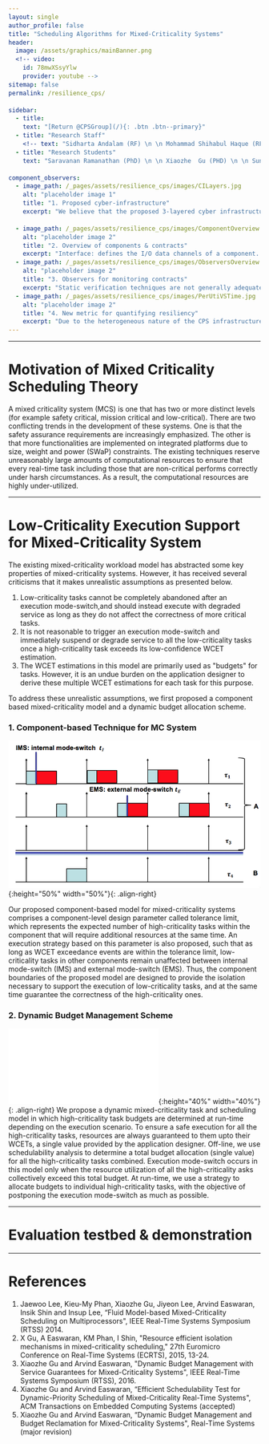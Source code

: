 ```yaml
---
layout: single
author_profile: false
title: "Scheduling Algorithms for Mixed-Criticality Systems"
header:
  image: /assets/graphics/mainBanner.png
  <!-- video:
    id: 78mwXSsyYlw
    provider: youtube -->
sitemap: false
permalink: /resilience_cps/

sidebar:
  - title:
    text: "[Return @CPSGroup](/){: .btn .btn--primary}"
  - title: "Research Staff"
    <!-- text: "Sidharta Andalam (RF) \n \n Mohammad Shihabul Haque (RF) \n \n Daniel Ng Jun Xian (RA)" -->
  - title: "Research Students"
    text: "Saravanan Ramanathan (PhD) \n \n Xiaozhe  Gu (PHD) \n \n Sundar Vijayakumar"
    
component_observers:
  - image_path: /_pages/assets/resilience_cps/images/CILayers.jpg
    alt: "placeholder image 1"
    title: "1. Proposed cyber-infrastructure"
    excerpt: "We believe that the proposed 3-layered cyber infrastructure with cross-layer communication is the first approach that tightly couples resiliency with the self-awareness attribute of Industry 4.0. The physical layer comprises physical components such as sensors, actuators, controllers and communication hardware. The platform layer embodies computational and communicational platforms such as operating systems and network managers. The application layer accommodates the software components which describe the behavior of an application. E.g., product sorting on an assembly line."
    
  - image_path: /_pages/assets/resilience_cps/images/ComponentOverview.jpg
    alt: "placeholder image 2"
    title: "2. Overview of components & contracts"
    excerpt: "Interface: defines the I/O data channels of a component. Data is consumed through input interface, processed by the component, and output data is produced. Each component has only one interface. Behaviors: It is possible to describe multiple behaviors of the component. Each behavior is associated with a QoS. At runtime, the resilience manager select the behavior of the component. Contracts: A contract specifies assumptions on the behavior of the environment & guarantees about the behavior of the component. At runtime, the resilience manager can switch between contracts to react to the disturbances in the system. Resilience manager: Detect faults (using Observers) and decides (control logic) how best to react (response strategy)."
  - image_path: /_pages/assets/resilience_cps/images/ObserversOverview.jpg
    alt: "placeholder image 2"
    title: "3. Observers for monitoring contracts"
    excerpt: "Static verification techniques are not generally adequate to validate whether or not the system meets the requirements (satisfies the contracts). This may be because some of the requirements can only be decided with the data available at runtime (e.g., a sensor producing invalid data). As an alternative, system requirements can be monitored at runtime using observers. In our approach, observers are expressed using computational models such as finite state machine, timed automaton or hybrid automata."
  - image_path: /_pages/assets/resilience_cps/images/PerUtiVSTime.jpg
    alt: "placeholder image 2"
    title: "4. New metric for quantifying resiliency"
    excerpt: "Due to the heterogeneous nature of the CPS infrastructure a multi-dimensional metric is required to quantitatively assess the resiliency of the system. The challenge is to develop a sensible abstraction across layers, while respecting the richness of the cyber-infrastructure. We discuss the abstractions that enable us to reason about the performance and resiliency of a system. The abstract metric involves (1) Availability, (2) Demand, (3) Utilisation, (4) Performance, and (5) Resilience."
---
```


******

# Motivation of  Mixed Criticality Scheduling Theory
A mixed criticality system (MCS) is one that has two or more distinct levels (for example safety critical, mission critical and low-critical). There are two conflicting trends in the development of these systems. One is that the safety assurance requirements are increasingly emphasized. The other is that more functionalities are implemented on integrated platforms due to size, weight and power (SWaP) constraints. The existing techniques  reserve unreasonably large amounts of computational resources to ensure that every real-time task including those that are non-critical performs correctly under harsh circumstances. As a result, the computational resources are highly under-utilized.


  

******

# Low-Criticality Execution Support for Mixed-Criticality System 

The existing mixed-criticality workload model has abstracted some key properties of mixed-criticality systems. However, it has received several criticisms that it makes unrealistic assumptions  as presented below.

1. Low-criticality tasks cannot be completely abandoned after an execution mode-switch,and should instead execute with degraded service as long as they do not affect the correctness of more critical tasks.
2. It is not reasonable to trigger an execution mode-switch and immediately suspend or degrade service to all the low-criticality tasks once a high-criticality task exceeds its low-confidence WCET estimation.
3. The WCET estimations in this model are primarily used as "budgets" for tasks. However, it is an undue burden on the application designer to derive these multiple WCET estimations for each task for this purpose.

To address these unrealistic assumptions, we first proposed a component based mixed-criticality model and a dynamic  budget allocation scheme.





### 1. Component-based Technique for MC System 

![image-left](/_pages/assets/mc_scheduling/images/IMS.png){:height="50%" width="50%"}{: .align-right}

Our proposed component-based model for mixed-criticality systems  comprises a component-level design parameter called tolerance limit, which represents the expected number of high-criticality tasks within the component that will require additional resources at the same time. An execution strategy based on this parameter is also proposed, such that as long as WCET exceedance events are within the tolerance limit, low-criticality tasks in other components remain unaffected between internal mode-switch (IMS) and external mode-switch (EMS). Thus, the component boundaries of the proposed model are designed to provide the isolation necessary to support the execution of low-criticality tasks, and at the same time guarantee the correctness of the high-criticality ones.


### 2. Dynamic Budget Management Scheme

![image-left](/_pages/assets/mc_scheduling/images/flow1.pdf){:height="40%" width="40%"}{: .align-right}
We propose a dynamic mixed-criticality task and scheduling model in which high-criticality task budgets are determined at run-time depending on the execution scenario. To ensure a safe execution for all the high-criticality tasks, resources are always guaranteed to them upto their WCETs, a single value provided by the application designer. Off-line, we use schedulability analysis to determine a total budget allocation (single value) for all the high-criticality tasks combined. Execution mode-switch occurs in this model only when the resource utilization of all the high-criticality asks collectively exceed this total budget. At run-time, we use a strategy to allocate budgets to individual high-criticality tasks, with the objective of postponing the execution mode-switch as much as possible.





******
# Evaluation testbed & demonstration

<!-- {% include video id="78mwXSsyYlw" provider="youtube" %} -->

<!-- > Video Caption: Assembly line setup for color-based sorting for work pieces. When the deadline for processing the Color Sensor data is not met, the following actions are expected. (1) Component communicates the occurrence of the fault with other components. (2) If the fault can be handled internally, the expected recovery time is informed to others. (3) At component-level, it can switch to a different contract (a behavior with less computation time). E.g., different signal processing algorithm. (4) At system-level, it is possible to reduce the speed of the motor, allowing more time for processing sensor data. All the decisions are guided by a new resilience metric
 -->
******

# References
<ol>
<li> Jaewoo Lee, Kieu-My Phan, Xiaozhe Gu, Jiyeon Lee, Arvind Easwaran, Insik Shin and Insup Lee, “Fluid Model-based Mixed-Criticality Scheduling on Multiprocessors", IEEE Real-Time Systems Symposium (RTSS) 2014. </li>
<li>X Gu, A Easwaran, KM Phan, I Shin, "Resource efficient isolation mechanisms in mixed-criticality scheduling,"  27th  Euromicro Conference on Real-Time Systems (ECRTS), 2015, 13-24.</li>
<li> Xiaozhe Gu and Arvind Easwaran, "Dynamic Budget Management with Service Guarantees for Mixed-Criticality Systems", IEEE Real-Time Systems Symposium (RTSS), 2016.
<li> Xiaozhe Gu and Arvind Easwaran, “Efficient Schedulability Test for Dynamic-Priority Scheduling of Mixed-Criticality Real-Time Systems", ACM Transactions on Embedded Computing Systems (accepted) </li>
<li>  Xiaozhe Gu and Arvind Easwaran, “Dynamic Budget Management and Budget Reclamation for Mixed-Criticality Systems", Real-Time Systems (major revision)</li>

</ol>